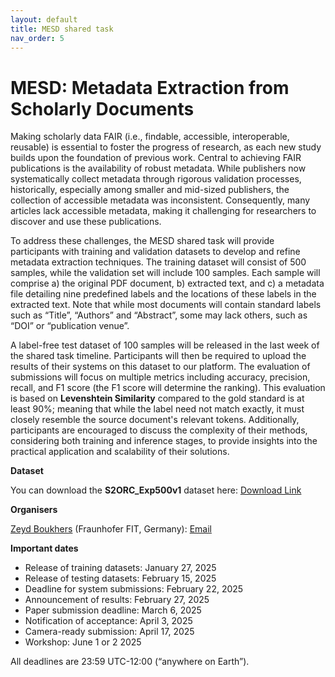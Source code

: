 ```yaml
---
layout: default
title: MESD shared task
nav_order: 5
---
```


# MESD: Metadata Extraction from Scholarly Documents

Making scholarly data FAIR (i.e., findable, accessible, interoperable, reusable) is essential to foster the progress of research, as each new study builds upon the foundation of previous work. Central to achieving FAIR publications is the availability of robust metadata. While publishers now systematically collect metadata through rigorous validation processes, historically, especially among smaller and mid-sized publishers, the collection of accessible metadata was inconsistent. Consequently, many articles lack accessible metadata, making it challenging for researchers to discover and use these publications.

To address these challenges, the MESD shared task will provide participants with training and validation datasets to develop and refine metadata extraction techniques. The training dataset will consist of 500 samples, while the validation set will include 100 samples. Each sample will comprise a) the original PDF document, b) extracted text, and c) a metadata file detailing nine predefined labels and the locations of these labels in the extracted text. Note that while most documents will contain standard labels such as “Title”, “Authors” and “Abstract”, some may lack others, such as “DOI” or “publication venue”.

A label-free test dataset of 100 samples will be released in the last week of the shared task timeline. Participants will then be required to upload the results of their systems on this dataset to our platform. The evaluation of submissions will focus on multiple metrics including accuracy, precision, recall, and F1 score (the F1 score will determine the ranking). This evaluation is based on **Levenshtein Similarity** compared to the gold standard is at least 90%; meaning that while the label need not match exactly, it must closely resemble the source document's relevant tokens. Additionally, participants are encouraged to discuss the complexity of their methods, considering both training and inference stages, to provide insights into the practical application and scalability of their solutions.

**Dataset**

You can download the **S2ORC_Exp500v1** dataset here: [Download Link](https://github.com/zeyd31/S2ORC_Exp500v1)

**Organisers**

[Zeyd Boukhers](https://fit.fraunhofer.de/fdda) (Fraunhofer FIT, Germany): [Email](zeyd.boukhers@fit.fraunhofer.de)

**Important dates**

* Release of training datasets: January 27, 2025
* Release of testing datasets: February 15, 2025
* Deadline for system submissions: February 22, 2025
* Announcement of results: February 27, 2025
* Paper submission deadline: March 6, 2025
* Notification of acceptance: April 3, 2025
* Camera-ready submission: April 17, 2025
* Workshop: June 1 or 2 2025

All deadlines are 23:59 UTC-12:00 (“anywhere on Earth”).
